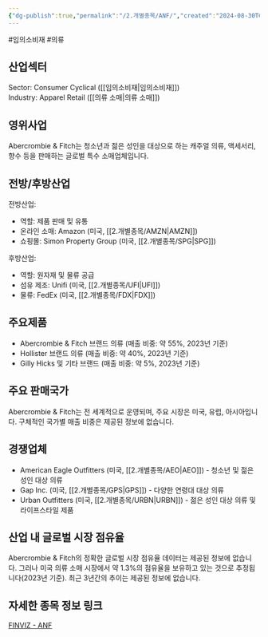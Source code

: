 ```yaml
---
{"dg-publish":true,"permalink":"/2.개별종목/ANF/","created":"2024-08-30T09:16:59.320+09:00","updated":"2025-06-03T20:05:57.673+09:00"}
---
```


#임의소비재 #의류


## 산업섹터

Sector: Consumer Cyclical ([[임의소비재\|임의소비재]])  
Industry: Apparel Retail ([[의류 소매\|의류 소매]])

## 영위사업

Abercrombie & Fitch는 청소년과 젊은 성인을 대상으로 하는 캐주얼 의류, 액세서리, 향수 등을 판매하는 글로벌 특수 소매업체입니다.

## 전방/후방산업

전방산업:

- 역할: 제품 판매 및 유통
- 온라인 소매: Amazon (미국, [[2.개별종목/AMZN\|AMZN]])
- 쇼핑몰: Simon Property Group (미국, [[2.개별종목/SPG\|SPG]])

후방산업:

- 역할: 원자재 및 물류 공급
- 섬유 제조: Unifi (미국, [[2.개별종목/UFI\|UFI]])
- 물류: FedEx (미국, [[2.개별종목/FDX\|FDX]])

## 주요제품

- Abercrombie & Fitch 브랜드 의류 (매출 비중: 약 55%, 2023년 기준)
- Hollister 브랜드 의류 (매출 비중: 약 40%, 2023년 기준)
- Gilly Hicks 및 기타 브랜드 (매출 비중: 약 5%, 2023년 기준)

## 주요 판매국가

Abercrombie & Fitch는 전 세계적으로 운영되며, 주요 시장은 미국, 유럽, 아시아입니다. 구체적인 국가별 매출 비중은 제공된 정보에 없습니다.

## 경쟁업체

- American Eagle Outfitters (미국, [[2.개별종목/AEO\|AEO]]) - 청소년 및 젊은 성인 대상 의류
- Gap Inc. (미국, [[2.개별종목/GPS\|GPS]]) - 다양한 연령대 대상 의류
- Urban Outfitters (미국, [[2.개별종목/URBN\|URBN]]) - 젊은 성인 대상 의류 및 라이프스타일 제품

## 산업 내 글로벌 시장 점유율

Abercrombie & Fitch의 정확한 글로벌 시장 점유율 데이터는 제공된 정보에 없습니다. 그러나 미국 의류 소매 시장에서 약 1.3%의 점유율을 보유하고 있는 것으로 추정됩니다(2023년 기준). 최근 3년간의 추이는 제공된 정보에 없습니다.

## 자세한 종목 정보 링크

[FINVIZ - ANF](https://finviz.com/quote.ashx?t=ANF)